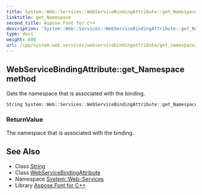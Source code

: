 ```yaml
---
title: System::Web::Services::WebServiceBindingAttribute::get_Namespace method
linktitle: get_Namespace
second_title: Aspose.Font for C++
description: 'System::Web::Services::WebServiceBindingAttribute::get_Namespace method. Gets the namespace that is associated with the binding in C++.'
type: docs
weight: 600
url: /cpp/system.web.services/webservicebindingattribute/get_namespace/
---
```

## WebServiceBindingAttribute::get_Namespace method


Gets the namespace that is associated with the binding.

```cpp
String System::Web::Services::WebServiceBindingAttribute::get_Namespace()
```


### ReturnValue

The namespace that is associated with the binding.

## See Also

* Class [String](../../../system/string/)
* Class [WebServiceBindingAttribute](../)
* Namespace [System::Web::Services](../../)
* Library [Aspose.Font for C++](../../../)
